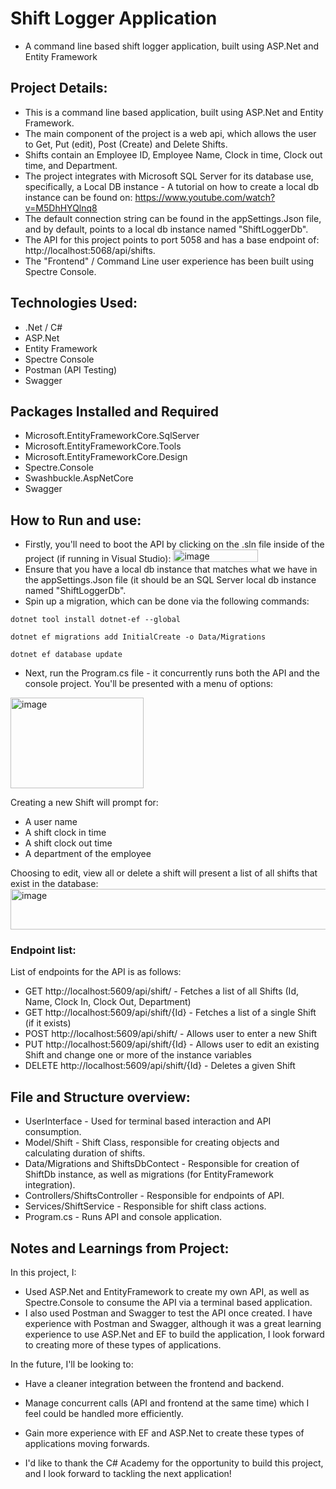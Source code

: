 # Shift Logger Application
- A command line based shift logger application, built using ASP.Net and Entity Framework

## Project Details:
- This is a command line based application, built using ASP.Net and Entity Framework.
- The main component of the project is a web api, which allows the user to Get, Put (edit), Post (Create) and Delete Shifts.
- Shifts contain an Employee ID, Employee Name, Clock in time, Clock out time, and Department.
- The project integrates with Microsoft SQL Server for its database use, specifically, a Local DB instance - A tutorial on how to create a local db instance can be found on: https://www.youtube.com/watch?v=M5DhHYQlnq8
- The default connection string can be found in the appSettings.Json file, and by default, points to a local db instance named "ShiftLoggerDb".
- The API for this project points to port 5058 and has a base endpoint of: http://localhost:5068/api/shifts.
- The "Frontend" / Command Line user experience has been built using Spectre Console.

## Technologies Used:
- .Net / C#
- ASP.Net
- Entity Framework
- Spectre Console
- Postman (API Testing)
- Swagger

## Packages Installed and Required
- Microsoft.EntityFrameworkCore.SqlServer
- Microsoft.EntityFrameworkCore.Tools
- Microsoft.EntityFrameworkCore.Design
- Spectre.Console
- Swashbuckle.AspNetCore
- Swagger

## How to Run and use: 
- Firstly, you'll need to boot the API by clicking on the .sln file inside of the project (if running in Visual Studio): <img width="136" height="20" alt="image" src="https://github.com/user-attachments/assets/e3aadf25-8288-4547-8cd8-7ab7743fdbba" />
- Ensure that you have a local db instance that matches what we have in the appSettings.Json file (it should be an SQL Server local db instance named "ShiftLoggerDb".
- Spin up a migration, which can be done via the following commands:
  
```dotnet tool install dotnet-ef --global```

```dotnet ef migrations add InitialCreate -o Data/Migrations```

```dotnet ef database update```
- Next, run the Program.cs file - it concurrently runs both the API and the console project.
You'll be presented with a menu of options:
<img width="213" height="145" alt="image" src="https://github.com/user-attachments/assets/de7acd3b-19d3-4618-8854-5051306d2e37" />

Creating a new Shift will prompt for:
- A user name
- A shift clock in time
- A shift clock out time
- A department of the employee

Choosing to edit, view all or delete a shift will present a list of all shifts that exist in the database: <img width="514" height="65" alt="image" src="https://github.com/user-attachments/assets/ad412c86-bf88-4cce-813b-e362ea378832" />

### Endpoint list:
List of endpoints for the API is as follows:
- GET  http://localhost:5609/api/shift/ - Fetches a list of all Shifts (Id, Name, Clock In, Clock Out, Department)
- GET  http://localhost:5609/api/shift/{Id} - Fetches a list of a single Shift (if it exists)
- POST  http://localhost:5609/api/shift/ - Allows user to enter a new Shift
- PUT  http://localhost:5609/api/shift/{Id} - Allows user to edit an existing Shift and change one or more of the instance variables
- DELETE  http://localhost:5609/api/shift/{Id} - Deletes a given Shift

## File and Structure overview:
- UserInterface - Used for terminal based interaction and API consumption.
- Model/Shift - Shift Class, responsible for creating objects and calculating duration of shifts.
- Data/Migrations and ShiftsDbContect - Responsible for creation of ShiftDb instance, as well as migrations (for EntityFramework integration).
- Controllers/ShiftsController - Responsible for endpoints of API.
- Services/ShiftService - Responsible for shift class actions.
- Program.cs - Runs API and console application.

## Notes and Learnings from Project:
In this project, I:
- Used ASP.Net and EntityFramework to create my own API, as well as Spectre.Console to consume the API via a terminal based application.
- I also used Postman and Swagger to test the API once created.
I have experience with Postman and Swagger, although it was a great learning experience to use ASP.Net and EF to build the application, I look forward to creating more of these types of applications.

In the future, I'll be looking to:
- Have a cleaner integration between the frontend and backend.
- Manage concurrent calls (API and frontend at the same time) which I feel could be handled more efficiently.
- Gain more experience with EF and ASP.Net to create these types of applications moving forwards.

- I'd like to thank the C# Academy for the opportunity to build this project, and I look forward to tackling the next application!
